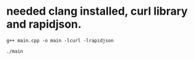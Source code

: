 # needed clang installed, curl library and rapidjson. 
```
g++ main.cpp -o main -lcurl -lrapidjson
```
```
./main
```
